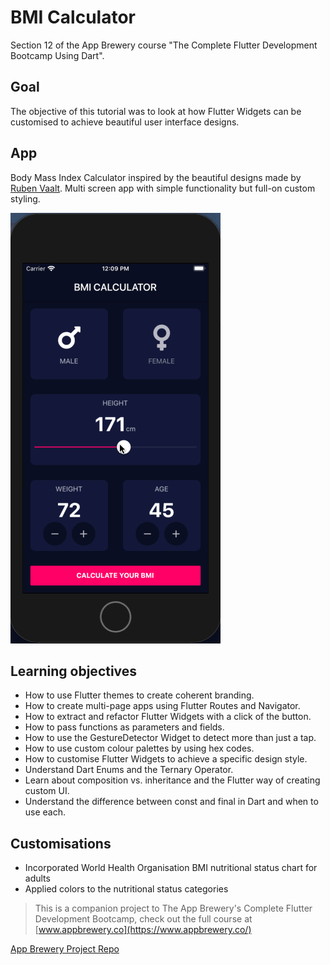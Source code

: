 # BMI Calculator

Section 12 of the App Brewery course "The Complete Flutter Development Bootcamp Using Dart".

## Goal

The objective of this tutorial was to look at how Flutter Widgets can be customised to achieve beautiful user interface designs. 

## App 

Body Mass Index Calculator inspired by the beautiful designs made by [Ruben Vaalt](https://dribbble.com/shots/4585382-Simple-BMI-Calculator). Multi screen app with simple functionality but full-on custom styling. 

![My App](https://github.com/raymondallen/bmi-calculator/blob/master/bmi-calculator.gif)

## Learning objectives

- How to use Flutter themes to create coherent branding. 
- How to create multi-page apps using Flutter Routes and Navigator.
- How to extract and refactor Flutter Widgets with a click of the button. 
- How to pass functions as parameters and fields.
- How to use the GestureDetector Widget to detect more than just a tap.
- How to use custom colour palettes by using hex codes.
- How to customise Flutter Widgets to achieve a specific design style.
- Understand Dart Enums and the Ternary Operator.
- Learn about composition vs. inheritance and the Flutter way of creating custom UI.
- Understand the difference between const and final in Dart and when to use each.

## Customisations

- Incorporated World Health Organisation BMI nutritional status chart for adults
- Applied colors to the nutritional status categories


>This is a companion project to The App Brewery's Complete Flutter Development Bootcamp, check out the full course at [www.appbrewery.co](https://www.appbrewery.co/)

[App Brewery Project Repo](https://github.com/londonappbrewery/BMI-Calculator-Completed)